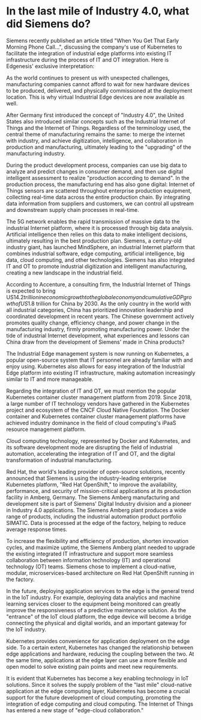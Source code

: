 # In the last mile of Industry 4.0, what did Siemens do?


Siemens recently published an article titled "When You Get That Early Morning Phone Call…", discussing the company's use of Kubernetes to facilitate the integration of industrial edge platforms into existing IT infrastructure during the process of IT and OT integration. Here is Edgenesis' exclusive interpretation:

As the world continues to present us with unexpected challenges, manufacturing companies cannot afford to wait for new hardware devices to be produced, delivered, and physically commissioned at the deployment location. This is why virtual Industrial Edge devices are now available as well.

After Germany first introduced the concept of "Industry 4.0", the United States also introduced similar concepts such as the Industrial Internet of Things and the Internet of Things. Regardless of the terminology used, the central theme of manufacturing remains the same: to merge the internet with industry, and achieve digitization, intelligence, and collaboration in production and manufacturing, ultimately leading to the "upgrading" of the manufacturing industry.

During the product development process, companies can use big data to analyze and predict changes in consumer demand, and then use digital intelligent assessment to realize "production according to demand". In the production process, the manufacturing end has also gone digital: Internet of Things sensors are scattered throughout enterprise production equipment, collecting real-time data across the entire production chain. By integrating data information from suppliers and customers, we can control all upstream and downstream supply chain processes in real-time.

The 5G network enables the rapid transmission of massive data to the industrial Internet platform, where it is processed through big data analysis. Artificial intelligence then relies on this data to make intelligent decisions, ultimately resulting in the best production plan. Siemens, a century-old industry giant, has launched MindSphere, an industrial Internet platform that combines industrial software, edge computing, artificial intelligence, big data, cloud computing, and other technologies. Siemens has also integrated IT and OT to promote industrial digitization and intelligent manufacturing, creating a new landscape in the industrial field.

According to Accenture, a consulting firm, the Industrial Internet of Things is expected to bring US$14.2 trillion in economic growth to the global economy and cumulative GDP growth of US$1.8 trillion for China by 2030. As the only country in the world with all industrial categories, China has prioritized innovation leadership and coordinated development in recent years. The Chinese government actively promotes quality change, efficiency change, and power change in the manufacturing industry, firmly promoting manufacturing power. Under the tide of industrial Internet development, what experiences and lessons can China draw from the development of Siemens' made in China products?

The Industrial Edge management system is now running on Kubernetes, a popular open-source system that IT personnel are already familiar with and enjoy using. Kubernetes also allows for easy integration of the Industrial Edge platform into existing IT infrastructure, making automation increasingly similar to IT and more manageable.

Regarding the integration of IT and OT, we must mention the popular Kubernetes container cluster management platform from 2019. Since 2018, a large number of IT technology vendors have gathered in the Kubernetes project and ecosystem of the CNCF Cloud Native Foundation. The Docker container and Kubernetes container cluster management platforms have achieved industry dominance in the field of cloud computing's iPaaS resource management platform.

Cloud computing technology, represented by Docker and Kubernetes, and its software development mode are disrupting the field of industrial automation, accelerating the integration of IT and OT, and the digital transformation of industrial manufacturing.

Red Hat, the world's leading provider of open-source solutions, recently announced that Siemens is using the industry-leading enterprise Kubernetes platform, "Red Hat OpenShift," to improve the availability, performance, and security of mission-critical applications at its production facility in Amberg, Germany. The Siemens Amberg manufacturing and development site is part of Siemens' Digital Industry division and a pioneer in Industry 4.0 applications. The Siemens Amberg plant produces a wide range of products, including the industrial automation product portfolio SIMATIC. Data is processed at the edge of the factory, helping to reduce average response times.

To increase the flexibility and efficiency of production, shorten innovation cycles, and maximize uptime, the Siemens Amberg plant needed to upgrade the existing integrated IT infrastructure and support more seamless collaboration between information technology (IT) and operational technology (OT) teams. Siemens chose to implement a cloud-native, modular, microservices-based architecture on Red Hat OpenShift running in the factory.

In the future, deploying application services to the edge is the general trend in the IoT industry. For example, deploying data analytics and machine learning services closer to the equipment being monitored can greatly improve the responsiveness of a predictive maintenance solution. As the "entrance" of the IoT cloud platform, the edge device will become a bridge connecting the physical and digital worlds, and an important gateway for the IoT industry.

Kubernetes provides convenience for application deployment on the edge side. To a certain extent, Kubernetes has changed the relationship between edge applications and hardware, reducing the coupling between the two. At the same time, applications at the edge layer can use a more flexible and open model to solve existing pain points and meet new requirements.

It is evident that Kubernetes has become a key enabling technology in IoT solutions. Since it solves the supply problem of the "last mile" cloud-native application at the edge computing layer, Kubernetes has become a crucial support for the future development of cloud computing, promoting the integration of edge computing and cloud computing. The Internet of Things has entered a new stage of "edge-cloud collaboration."